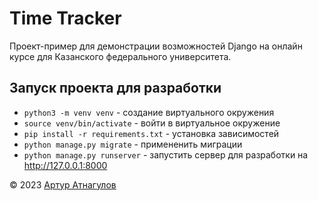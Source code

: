 # Time Tracker

Проект-пример для демонстрации возможностей Django на онлайн курсе для Казанского федерального университета.

## Запуск проекта для разработки

- `python3 -m venv venv` - создание виртуального окружения
- `source venv/bin/activate` - войти в виртуальное окружение
- `pip install -r requirements.txt` - установка зависимостей
- `python manage.py migrate` - примененить миграции
- `python manage.py runserver` - запустить сервер для разработки на http://127.0.0.1:8000

&copy; 2023 [Артур Атнагулов](https://atnartur.dev)
